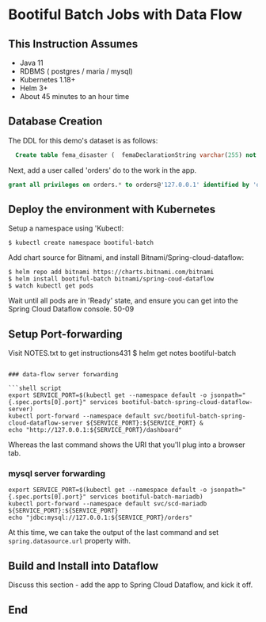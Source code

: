 # Bootiful Batch Jobs with Data Flow

## This Instruction Assumes

 * Java 11
 * RDBMS ( postgres / maria / mysql)
 * Kubernetes 1.18+
 * Helm 3+
 * About 45 minutes to an hour time
 
## Database Creation

The DDL for this demo's dataset is as follows:

```sql
  Create table fema_disaster (  femaDeclarationString varchar(255) not null, disasterNumber varchar(255) not null, state varchar(255) not null, declarationType varchar(255) not null, declarationDate varchar(255) not null, fyDeclared varchar(255) not null, incidentType varchar(255) not null, declarationTitle varchar(255) not null, ihProgramDeclared varchar(255) not null, iaProgramDeclared varchar(255) not null, paProgramDeclared varchar(255) not null, hmProgramDeclared varchar(255) not null, incidentBeginDate varchar(255) not null, incidentEndDate varchar(255) not null, disasterCloseoutDate varchar(255) not null, fipsStateCode varchar(255) not null, fipsCountyCode varchar(255) not null, placeCode varchar(255) not null, designatedArea varchar(255) not null, declarationRequestNumber varchar(255) not null, hash varchar(255) not null unique, lastRefresh varchar(255) not null, id varchar(255) not null );
```

Next, add a user called 'orders' do to the work in the app.

```sql
grant all privileges on orders.* to orders@'127.0.0.1' identified by 'orders';
```
## Deploy the environment with Kubernetes

Setup a namespace using 'Kubectl:
```shell script
$ kubectl create namespace bootiful-batch 
```

Add chart source for Bitnami, and install Bitnami/Spring-cloud-dataflow:

```shell script
$ helm repo add bitnami https://charts.bitnami.com/bitnami
$ helm install bootiful-batch bitnami/spring-coud-dataflow
$ watch kubectl get pods
```

Wait until all pods are in 'Ready' state, and ensure you can get into 
the Spring Cloud Dataflow console. 50-09

## Setup Port-forwarding 

Visit NOTES.txt to get instructions431
$ helm get notes bootiful-batch
```

### data-flow server forwarding 

```shell script
export SERVICE_PORT=$(kubectl get --namespace default -o jsonpath="{.spec.ports[0].port}" services bootiful-batch-spring-cloud-dataflow-server)
kubectl port-forward --namespace default svc/bootiful-batch-spring-cloud-dataflow-server ${SERVICE_PORT}:${SERVICE_PORT} &
echo "http://127.0.0.1:${SERVICE_PORT}/dashboard"
```

Whereas the last command shows the URI that you'll plug into a browser tab.

### mysql server forwarding

```shell script
export SERVICE_PORT=$(kubectl get --namespace default -o jsonpath="{.spec.ports[0].port}" services bootiful-batch-mariadb)
kubectl port-forward --namespace default svc/scd-mariadb ${SERVICE_PORT}:${SERVICE_PORT}
echo "jdbc:mysql://127.0.0.1:${SERVICE_PORT}/orders"
```

At this time, we can take the output of the last command and set `spring.datasource.url` property with.

## Build and Install into Dataflow

Discuss this section - add the app to Spring Cloud Dataflow, and kick it off.

## End
